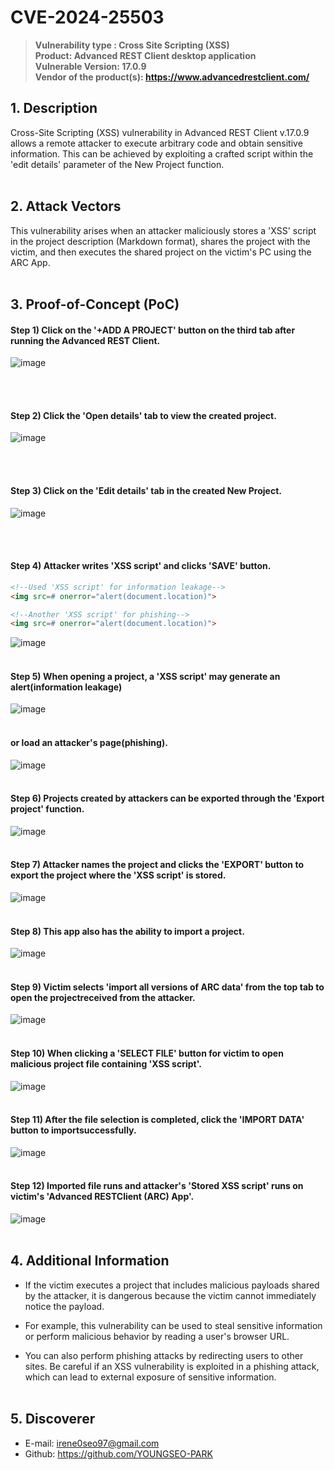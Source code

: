 # CVE-2024-25503
> **Vulnerability type : Cross Site Scripting (XSS)** <br>
> **Product: Advanced REST Client desktop application** <br>
> **Vulnerable Version: 17.0.9** <br>
> **Vendor of the product(s): https://www.advancedrestclient.com/** <br>

## 1. Description
Cross-Site Scripting (XSS) vulnerability in Advanced REST Client v.17.0.9 allows a remote attacker to execute arbitrary code and obtain sensitive information. 
This can be achieved by exploiting a crafted script within the 'edit details' parameter of the New Project function.
<br><br>

## 2. Attack Vectors
This vulnerability arises when an attacker maliciously stores a 'XSS' script in the project description (Markdown format), shares the project with the victim, and then executes the shared project on the victim's PC using the ARC App.
<br><br>

## 3. Proof-of-Concept (PoC)

#### Step 1) Click on the '+ADD A PROJECT' button on the third tab after running the Advanced REST Client.
![image](https://github.com/EQSTLab/PoC/assets/67315168/36cc1f3c-621a-4cdd-ad02-fecfe699496c)

<br><br>

#### Step 2) Click the 'Open details' tab to view the created project.
![image](https://github.com/EQSTLab/PoC/assets/67315168/d010c90b-1d2d-4a69-a274-439f3447bc3b)

<br><br>

#### Step 3) Click on the 'Edit details' tab in the created New Project.
![image](https://github.com/EQSTLab/PoC/assets/67315168/bd23dd0b-7b06-4d54-bb23-25a416f1f770)

<br><br>

#### Step 4) Attacker writes 'XSS script' and clicks 'SAVE' button.

```html
<!--Used 'XSS script' for information leakage-->
<img src=# onerror="alert(document.location)">

<!--Another 'XSS script' for phishing-->
<img src=# onerror="alert(document.location)">
```
![image](https://github.com/EQSTLab/PoC/assets/67315168/1e49e2bc-7d69-4959-9bbd-54cca267e40f)
<br><br>

#### Step 5) When opening a project, a 'XSS script' may generate an alert(information leakage)
![image](https://github.com/EQSTLab/PoC/assets/67315168/7fe20387-1fcd-404c-899f-a4dc96f49a20)
<br><br>

#### or load an attacker's page(phishing).
![image](https://github.com/EQSTLab/PoC/assets/67315168/f911d1c2-453c-4b67-af02-e5b65f13c213)
<br><br>

#### Step 6) Projects created by attackers can be exported through the 'Export project' function.
![image](https://github.com/EQSTLab/PoC/assets/67315168/96495f98-a20c-402d-96c3-88e810683b72)
<br><br>

#### Step 7) Attacker names the project and clicks the 'EXPORT' button to export the project where the 'XSS script' is stored.
![image](https://github.com/EQSTLab/PoC/assets/67315168/0f04ec0c-2059-4b4e-99cc-592776cc87ef)
<br><br>

#### Step 8) This app also has the ability to import a project.
![image](https://github.com/EQSTLab/PoC/assets/67315168/65ce2b37-b88f-4425-a6b8-c5ace0d633cc)
<br><br>

#### Step 9) Victim selects 'import all versions of ARC data' from the top tab to open the projectreceived from the attacker.
![image](https://github.com/EQSTLab/PoC/assets/67315168/98e88c1b-6261-4a77-be33-707a53e7faca)
<br><br>

#### Step 10) When clicking a 'SELECT FILE' button for victim to open malicious project file containing 'XSS script'.
![image](https://github.com/EQSTLab/PoC/assets/67315168/6d0384f9-8c98-42ef-a6d8-df924d934541)
<br><br>

#### Step 11) After the file selection is completed, click the 'IMPORT DATA' button to importsuccessfully.
![image](https://github.com/EQSTLab/PoC/assets/67315168/776294d6-c90d-4f37-a462-be945c687aec)
<br><br>

#### Step 12) Imported file runs and attacker's 'Stored XSS script' runs on victim's 'Advanced RESTClient (ARC) App'.
![image](https://github.com/EQSTLab/PoC/assets/67315168/5fb3181a-5f3f-4ef2-856d-58d8607314dc)
<br><br>

## 4. Additional Information
* If the victim executes a project that includes malicious payloads shared by the attacker, it is dangerous because the victim cannot immediately notice the payload.
  
* For example, this vulnerability can be used to steal sensitive information or perform malicious behavior by reading a user's browser URL.
  
* You can also perform phishing attacks by redirecting users to other sites. Be careful if an XSS vulnerability is exploited in a phishing attack, which can lead to external exposure of sensitive information.
<br><br>

## 5. Discoverer
* E-mail: irene0seo97@gmail.com
* Github: https://github.com/YOUNGSEO-PARK
